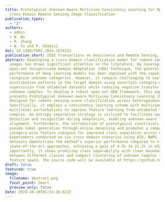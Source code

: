 ```yaml
---
title: Prototypical Unknown-Aware Multiview Consistency Learning for Open-Set
  Cross-Domain Remote Sensing Image Classification
publication_types:
  - "2"
authors:
  - admin
  - W. Wu
  - M. Zhang
  - W. Yu and P. Ghamisi
doi: 10.1109/TGRS.2024.3476151
publication_short: IEEE Transactions on Geoscience and Remote Sensing, 2024.
abstract: Developing a cross-domain classification model for remote sensing
  images has drawn significant attention in the literature. By leveraging the
  open-set Unsupervised Domain Adaptation (UDA) technique, the generalization
  performance of deep learning models has been improved with the capability to
  recognize unknown categories. However, it remains challenging to explore
  distribution patterns in the target domain using uncertain category-wise
  supervision from unlabeled datasets while reducing negative transfer caused by
  unknown samples. To develop a robust open-set UDA framework, this paper
  presents Prototypical Unknown-aware Multiview Consistency Learning (PUMCL)
  designed for remote sensing scene classification across heterogeneous domains.
  Specifically, it employs a consistency learning scheme with multiview and
  multilevel perturbations to improve feature learning from unlabeled target
  samples. An entropy separation strategy is utilized to facilitate open-set
  detection and recognition during adaptation, enabling unknown-aware feature
  alignment. Furthermore, the introduction of prototypical constraints optimizes
  pseudo-label generation through online denoising and promotes a compact
  category-wise feature subspace for improved class separation across domains.
  Experiments conducted on six cross-domain scenarios using AID, NWPU, and UCMD
  datasets demonstrate the method’s superior performance compared to nine
  state-of-the-art approaches, achieving a gain of 4.5% to 21.2% in mIoU. More
  importantly, it shows promising class separability with clear boundaries
  between different classes and compact clustering of unknown samples in the
  feature space. The source code will be available at https://github.com/zxk688.
draft: false
featured: true
image:
  filename: abstract.png
  focal_point: Smart
  preview_only: false
date: 2024-10-10T03:53:16.623Z
---
```


